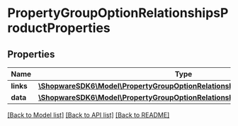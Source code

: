 # PropertyGroupOptionRelationshipsProductProperties

## Properties
Name | Type | Description | Notes
------------ | ------------- | ------------- | -------------
**links** | [**\ShopwareSDK6\Model\PropertyGroupOptionRelationshipsProductPropertiesLinks**](PropertyGroupOptionRelationshipsProductPropertiesLinks.md) |  | [optional] 
**data** | [**\ShopwareSDK6\Model\PropertyGroupOptionRelationshipsProductPropertiesData[]**](PropertyGroupOptionRelationshipsProductPropertiesData.md) |  | [optional] 

[[Back to Model list]](../../README.md#documentation-for-models) [[Back to API list]](../../README.md#documentation-for-api-endpoints) [[Back to README]](../../README.md)


